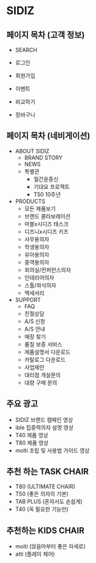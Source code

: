 # SIDIZ

## 페이지 목차 (고객 정보)

- SEARCH

- 로그인

- 회원가입

- 이벤트

- 비교하기

- 장바구니

  

## 페이지 목차 (네비게이션)

- ABOUT SIDIZ
  - BRAND STORY
  - NEWS
  - 특별관
    - 월간윤종신
    - 기대요 프로젝트
    - T50 10주년
- PRODUCTS
  - 모든 제품보기
  - 브랜드 콜라보레이션
  - 마블x시디즈 태스크
  - 디즈니x시디즈 키즈
  - 사무용의자
  - 학생용의자
  - 유아용의자
  - 중역용의자
  - 회의실/컨퍼런스의자
  - 인테리어의자
  - 스툴/좌식의자
  - 액세서리
- SUPPORT
  - FAQ
  - 친절상담
  - A/S 신청
  - A/S 안내
  - 매장 찾기
  - 품질 보증 서비스
  - 제품설명서 다운로드
  - 카탈로그 다운로드
  - 사업제안
  - 대리점 개설문의
  - 대량 구매 문의



## 주요 광고

- SIDIZ 브랜드 캠페인 영상
- ible 집중력의자 설명 영상
- T40 제품 영상
- T80 제품 영상
- molti 조립 및 사용법 가이드 영상



## 추천 하는 TASK CHAIR

- T80 (ULTIMATE CHAIR)
- T50 (좋은 의자의 기본)
- TAB PLUS (혼자서도 손쉽게)
- T40 (꼭 필요한 기능만)



## 추천하는 KIDS CHAIR

- molti (앉음마부터 좋은 자세로)
- atti (플레이 체어)